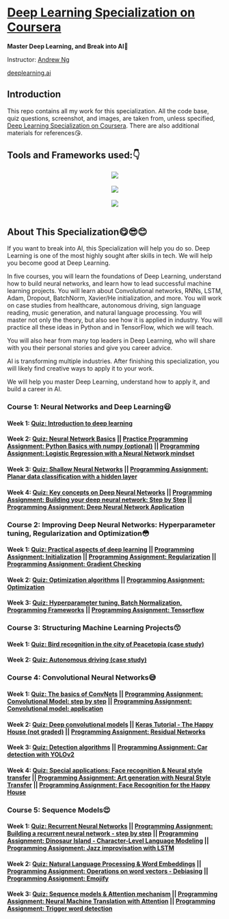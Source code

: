 # [Deep Learning Specialization on Coursera](https://www.coursera.org/specializations/deep-learning)

**Master Deep Learning, and Break into AI**:muscle:

Instructor: [Andrew Ng](http://www.andrewng.org/)

[deeplearning.ai](https://www.deeplearning.ai/)

## Introduction

This repo contains all my work for this specialization. All the code base, quiz questions, screenshot, and images, are taken from, unless specified, [Deep Learning Specialization on Coursera](https://www.coursera.org/specializations/deep-learning). There are also additional materials for references:kissing_heart:.

## Tools and Frameworks used::point_down:

<div align="center">
  <img src="https://www.python.org/static/community_logos/python-logo-master-v3-TM.png"><br><br>
</div>

<div align="center">
  <img src="https://www.tensorflow.org/images/tf_logo_transp.png"><br><br>
</div>

<div align="center">
  <img src=https://s3.amazonaws.com/keras.io/img/keras-logo-2018-large-1200.png><br><br>
</div>

## About This Specialization:yum::sunglasses::blush:

If you want to break into AI, this Specialization will help you do so. Deep Learning is one of the most highly sought after skills in tech. We will help you become good at Deep Learning.

In five courses, you will learn the foundations of Deep Learning, understand how to build neural networks, and learn how to lead successful machine learning projects. You will learn about Convolutional networks, RNNs, LSTM, Adam, Dropout, BatchNorm, Xavier/He initialization, and more. You will work on case studies from healthcare, autonomous driving, sign language reading, music generation, and natural language processing. You will master not only the theory, but also see how it is applied in industry. You will practice all these ideas in Python and in TensorFlow, which we will teach.

You will also hear from many top leaders in Deep Learning, who will share with you their personal stories and give you career advice.

AI is transforming multiple industries. After finishing this specialization, you will likely find creative ways to apply it to your work.

We will help you master Deep Learning, understand how to apply it, and build a career in AI. 

### Course 1: Neural Networks and Deep Learning:smiley:

#### Week 1: [Quiz: Introduction to deep learning](https://github.com/ChanchalKumarMaji/Coursera-Deep-Learning-Specialization-deeplearning.ai/blob/master/Neural%20Networks%20and%20Deep%20Learning/Week%201/Quiz:%20Introduction%20to%20deep%20learning.png) 
#### Week 2: [Quiz: Neural Network Basics](https://github.com/ChanchalKumarMaji/Coursera-Deep-Learning-Specialization-deeplearning.ai/blob/master/Neural%20Networks%20and%20Deep%20Learning/Week%202/Quiz:%20Neural%20Network%20Basics.png) || [Practice Programming Assignment: Python Basics with numpy (optional)](https://nbviewer.jupyter.org/github/ChanchalKumarMaji/Coursera-Deep-Learning-Specialization-deeplearning.ai/blob/master/Neural%20Networks%20and%20Deep%20Learning/Week%202/Python%20Basics%20with%20numpy%20%28optional%29/Python%20Basics%20With%20Numpy%20v3.ipynb) || [Programming Assignment: Logistic Regression with a Neural Network mindset](https://nbviewer.jupyter.org/github/ChanchalKumarMaji/Coursera-Deep-Learning-Specialization-deeplearning.ai/blob/master/Neural%20Networks%20and%20Deep%20Learning/Week%202/Logistic%20Regression%20with%20a%20Neural%20Network%20mindset/Logistic%20Regression%20with%20a%20Neural%20Network%20mindset%20v5.ipynb)
#### Week 3: [Quiz: Shallow Neural Networks](https://github.com/ChanchalKumarMaji/Coursera-Deep-Learning-Specialization-deeplearning.ai/blob/master/Neural%20Networks%20and%20Deep%20Learning/Week%203/Quiz:%20Shallow%20Neural%20Networks.png) || [Programming Assignment: Planar data classification with a hidden layer](https://nbviewer.jupyter.org/github/ChanchalKumarMaji/Coursera-Deep-Learning-Specialization-deeplearning.ai/blob/master/Neural%20Networks%20and%20Deep%20Learning/Week%203/Planar%20data%20classification%20with%20a%20hidden%20layer/Planar%20data%20classification%20with%20one%20hidden%20layer%20v5.ipynb)
#### Week 4: [Quiz: Key concepts on Deep Neural Networks](https://github.com/ChanchalKumarMaji/Coursera-Deep-Learning-Specialization-deeplearning.ai/blob/master/Neural%20Networks%20and%20Deep%20Learning/Week%204/Quiz:%20Key%20concepts%20on%20Deep%20Neural%20Networks.png) || [Programming Assignment: Building your deep neural network: Step by Step](http://nbviewer.jupyter.org/github/ChanchalKumarMaji/Coursera-Deep-Learning-Specialization-deeplearning.ai/blob/master/Neural%20Networks%20and%20Deep%20Learning/Week%204/Building%20your%20Deep%20Neural%20Network%3A%20Step%20by%20Step/Building%20your%20Deep%20Neural%20Network%20-%20Step%20by%20Step%20v8.ipynb) || [Programming Assignment: Deep Neural Network Application](http://nbviewer.jupyter.org/github/ChanchalKumarMaji/Coursera-Deep-Learning-Specialization-deeplearning.ai/blob/master/Neural%20Networks%20and%20Deep%20Learning/Week%204/Deep%20Neural%20Network%20-%20Application/Deep%20Neural%20Network%20-%20Application%20v8.ipynb) 


### Course 2: Improving Deep Neural Networks: Hyperparameter tuning, Regularization and Optimization:flushed:

#### Week 1: [Quiz: Practical aspects of deep learning](https://github.com/ChanchalKumarMaji/Coursera-Deep-Learning-Specialization-deeplearning.ai/blob/master/Improving%20Deep%20Neural%20Networks:%20Hyperparameter%20tuning%2C%20Regularization%20and%20Optimization/Week1/Quiz:%20Practical%20aspects%20of%20deep%20learning.png) || [Programming Assignment: Initialization](https://nbviewer.jupyter.org/github/ChanchalKumarMaji/Coursera-Deep-Learning-Specialization-deeplearning.ai/blob/master/Improving%20Deep%20Neural%20Networks%3A%20Hyperparameter%20tuning%2C%20Regularization%20and%20Optimization/Week1/Initialization/Initialization.ipynb) || [Programming Assignment: Regularization](https://nbviewer.jupyter.org/github/ChanchalKumarMaji/Coursera-Deep-Learning-Specialization-deeplearning.ai/blob/master/Improving%20Deep%20Neural%20Networks%3A%20Hyperparameter%20tuning%2C%20Regularization%20and%20Optimization/Week1/Regularization/Regularization.ipynb) || [Programming Assignment: Gradient Checking](https://nbviewer.jupyter.org/github/ChanchalKumarMaji/Coursera-Deep-Learning-Specialization-deeplearning.ai/blob/master/Improving%20Deep%20Neural%20Networks%3A%20Hyperparameter%20tuning%2C%20Regularization%20and%20Optimization/Week1/Gradient%20Checking/Gradient%20Checking.ipynb)
#### Week 2: [Quiz: Optimization algorithms](https://github.com/ChanchalKumarMaji/Coursera-Deep-Learning-Specialization-deeplearning.ai/blob/master/Improving%20Deep%20Neural%20Networks:%20Hyperparameter%20tuning%2C%20Regularization%20and%20Optimization/Week2/Quiz:%20Optimization%20algorithms.png) || [Programming Assignment: Optimization](https://nbviewer.jupyter.org/github/ChanchalKumarMaji/Coursera-Deep-Learning-Specialization-deeplearning.ai/blob/master/Improving%20Deep%20Neural%20Networks%3A%20Hyperparameter%20tuning%2C%20Regularization%20and%20Optimization/Week2/Optimization/Optimization%20methods.ipynb)
#### Week 3: [Quiz: Hyperparameter tuning, Batch Normalization, Programming Frameworks](https://github.com/ChanchalKumarMaji/Coursera-Deep-Learning-Specialization-deeplearning.ai/blob/master/Improving%20Deep%20Neural%20Networks:%20Hyperparameter%20tuning%2C%20Regularization%20and%20Optimization/Week3/Quiz:%20Hyperparameter%20tuning%2C%20Batch%20Normalization%2C%20Programming%20Frameworks.png) || [Programming Assignment: Tensorflow](https://nbviewer.jupyter.org/github/ChanchalKumarMaji/Coursera-Deep-Learning-Specialization-deeplearning.ai/blob/master/Improving%20Deep%20Neural%20Networks%3A%20Hyperparameter%20tuning%2C%20Regularization%20and%20Optimization/Week3/Tensorflow/Tensorflow%20Tutorial.ipynb)


### Course 3: Structuring Machine Learning Projects:kissing_smiling_eyes:

#### Week 1: [Quiz: Bird recognition in the city of Peacetopia (case study)](https://github.com/ChanchalKumarMaji/Coursera-Deep-Learning-Specialization-deeplearning.ai/blob/master/Structuring%20Machine%20Learning%20Projects/Week%201/Quiz:%20Bird%20recognition%20in%20the%20city%20of%20Peacetopia%20(case%20study).png)
#### Week 2: [Quiz: Autonomous driving (case study)](https://github.com/ChanchalKumarMaji/Coursera-Deep-Learning-Specialization-deeplearning.ai/blob/master/Structuring%20Machine%20Learning%20Projects/Week%202/Quiz:%20Autonomous%20driving%20(case%20study).png)


### Course 4: Convolutional Neural Networks:sweat_smile:

#### Week 1: [Quiz: The basics of ConvNets]() || [Programming Assignment: Convolutional Model: step by step](https://nbviewer.jupyter.org/github/ChanchalKumarMaji/Coursera-Deep-Learning-Specialization-deeplearning.ai/blob/master/Convolutional%20Neural%20Networks/Week1/Convolution%20model%20-%20Step%20by%20Step%20-%20v2.ipynb) || [Programming Assignment: Convolutional model: application](https://nbviewer.jupyter.org/github/ChanchalKumarMaji/Coursera-Deep-Learning-Specialization-deeplearning.ai/blob/master/Convolutional%20Neural%20Networks/Week1/Convolution%20model%20-%20Application%20-%20v1.ipynb)
#### Week 2: [Quiz: Deep convolutional models]() || [Keras Tutorial - The Happy House (not graded)](https://nbviewer.jupyter.org/github/ChanchalKumarMaji/Coursera-Deep-Learning-Specialization-deeplearning.ai/blob/master/Convolutional%20Neural%20Networks/Week2/KerasTutorial/Keras%20-%20Tutorial%20-%20Happy%20House%20v2.ipynb) || [Programming Assignment: Residual Networks](https://nbviewer.jupyter.org/github/ChanchalKumarMaji/Coursera-Deep-Learning-Specialization-deeplearning.ai/blob/master/Convolutional%20Neural%20Networks/Week2/ResNets/Residual%20Networks%20-%20v2.ipynb)
#### Week 3: [Quiz: Detection algorithms]() || [Programming Assignment: Car detection with YOLOv2](https://nbviewer.jupyter.org/github/ChanchalKumarMaji/Car-detection-with-YOLO/blob/master/Car%20detection%20with%20YOLO/Autonomous%20driving%20application%20-%20Car%20detection.ipynb)
#### Week 4: [Quiz: Special applications: Face recognition & Neural style transfer]() || [Programming Assignment: Art generation with Neural Style Transfer](https://nbviewer.jupyter.org/github/ChanchalKumarMaji/Neural-Style-Transfer/blob/master/Neural%20Style%20Transfer/Art%20Generation%20with%20Neural%20Style%20Transfer.ipynb) || [Programming Assignment: Face Recognition for the Happy House](https://nbviewer.jupyter.org/github/ChanchalKumarMaji/Coursera-Deep-Learning-Specialization-deeplearning.ai/blob/master/Convolutional%20Neural%20Networks/Week4/Face%20Recognition/Face%20Recognition%20for%20the%20Happy%20House%20-%20v3.ipynb)


### Course 5: Sequence Models:heart_eyes:

#### Week 1: [Quiz: Recurrent Neural Networks](https://github.com/ChanchalKumarMaji/Coursera-Deep-Learning-Specialization-deeplearning.ai/blob/master/Sequence%20Models/Week1/Quiz:%20Recurrent%20Neural%20Networks.png) || [Programming Assignment: Building a recurrent neural network - step by step]() || [Programming Assignment: Dinosaur Island - Character-Level Language Modeling](https://nbviewer.jupyter.org/github/ChanchalKumarMaji/Coursera-Deep-Learning-Specialization-deeplearning.ai/blob/master/Sequence%20Models/Week1/Dinosaur%20Island%20-%20Character-Level%20Language%20Modeling/Dinosaurus%20Island%20--%20Character%20level%20language%20model%20final%20-%20v3.ipynb) || [Programming Assignment: Jazz improvisation with LSTM](https://nbviewer.jupyter.org/github/ChanchalKumarMaji/Coursera-Deep-Learning-Specialization-deeplearning.ai/blob/master/Sequence%20Models/Week1/Jazz%20improvisation%20with%20LSTM/Improvise%20a%20Jazz%20Solo%20with%20an%20LSTM%20Network%20-%20v3.ipynb)
#### Week 2: [Quiz: Natural Language Processing & Word Embeddings](https://github.com/ChanchalKumarMaji/Coursera-Deep-Learning-Specialization-deeplearning.ai/blob/master/Sequence%20Models/Week2/Natural%20Language%20Processing%20%26%20Word%20Embeddings.png) || [Programming Assignment: Operations on word vectors - Debiasing](https://nbviewer.jupyter.org/github/ChanchalKumarMaji/Coursera-Deep-Learning-Specialization-deeplearning.ai/blob/master/Sequence%20Models/Week2/Operations%20on%20word%20vectors%20-%20Debiasing/Operations%20on%20word%20vectors%20-%20v2.ipynb) || [Programming Assignment: Emojify](https://nbviewer.jupyter.org/github/ChanchalKumarMaji/Coursera-Deep-Learning-Specialization-deeplearning.ai/blob/master/Sequence%20Models/Week2/Emojify/Emojify%20-%20v2.ipynb)
#### Week 3: [Quiz: Sequence models & Attention mechanism]() || [Programming Assignment: Neural Machine Translation with Attention]() || [Programming Assignment: Trigger word detection]()

